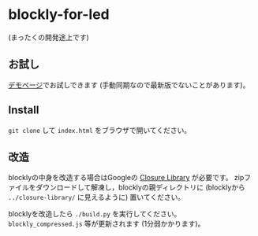 # blockly-for-led

(まったくの開発途上です)

## お試し

[デモページ](https://ytakata69.github.io/blockly-for-led/)でお試しできます
(手動同期なので最新版でないことがあります)。

## Install

`git clone` して `index.html` をブラウザで開いてください。

## 改造

blocklyの中身を改造する場合はGoogleの
[Closure Library](https://developers.google.com/closure/library/)
が必要です。
zipファイルをダウンロードして解凍し，blocklyの親ディレクトリに
(blocklyから `../closure-library/` に見えるように) 置いてください。

blocklyを改造したら `./build.py` を実行してください。
`blockly_compressed.js` 等が更新されます (1分弱かかります)。

